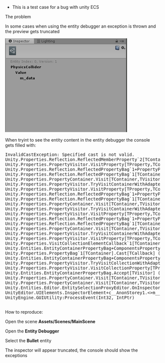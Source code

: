 * This is a test case for a bug with unity ECS


The problem

In some cases when using the entity debugger an exception is thrown and the preview gets truncated

![Inspector](Inspector.png)

When tryint to see the entity content in the entity debugger the console gets filled with:

<pre>
InvalidCastException: Specified cast is not valid.
Unity.Properties.Reflection.ReflectedMemberProperty`2[TContainer,TValue].GetValue (TContainer& container) (at Library/PackageCache/com.unity.properties@0.6.2-preview/Runtime/Unity.Properties/Reflection/Properties/ReflectedMemberProperty.cs:24)
Unity.Properties.PropertyVisitor.VisitProperty[TProperty,TContainer,TValue] (TProperty property, TContainer& container, Unity.Properties.ChangeTracker& changeTracker) (at Library/PackageCache/com.unity.properties@0.6.2-preview/Runtime/Unity.Properties/PropertyVisitor.cs:54)
Unity.Properties.Reflection.ReflectedPropertyBag`1+PropertyProxy`2[TContainer,TProperty,TValue].Accept[TVisitor] (TContainer& container, TVisitor visitor, Unity.Properties.ChangeTracker& changeTracker) (at Library/PackageCache/com.unity.properties@0.6.2-preview/Runtime/Unity.Properties/Reflection/ReflectedPropertyBag.cs:19)
Unity.Properties.Reflection.ReflectedPropertyBag`1[TContainer].Accept[TVisitor] (TContainer& container, TVisitor visitor, Unity.Properties.ChangeTracker& changeTracker) (at Library/PackageCache/com.unity.properties@0.6.2-preview/Runtime/Unity.Properties/Reflection/ReflectedPropertyBag.cs:58)
Unity.Properties.PropertyContainer.Visit[TContainer,TVisitor] (TContainer& container, TVisitor visitor, Unity.Properties.ChangeTracker& changeTracker) (at Library/PackageCache/com.unity.properties@0.6.2-preview/Runtime/Unity.Properties/PropertyContainerVisit.cs:29)
Unity.Properties.PropertyVisitor.TryVisitContainerWithAdapters[TProperty,TContainer,TValue] (TProperty property, TContainer& container, TValue& value, Unity.Properties.ChangeTracker& changeTracker) (at Library/PackageCache/com.unity.properties@0.6.2-preview/Runtime/Unity.Properties/PropertyVisitor.cs:127)
Unity.Properties.PropertyVisitor.VisitProperty[TProperty,TContainer,TValue] (TProperty property, TContainer& container, Unity.Properties.ChangeTracker& changeTracker) (at Library/PackageCache/com.unity.properties@0.6.2-preview/Runtime/Unity.Properties/PropertyVisitor.cs:57)
Unity.Properties.Reflection.ReflectedPropertyBag`1+PropertyProxy`2[TContainer,TProperty,TValue].Accept[TVisitor] (TContainer& container, TVisitor visitor, Unity.Properties.ChangeTracker& changeTracker) (at Library/PackageCache/com.unity.properties@0.6.2-preview/Runtime/Unity.Properties/Reflection/ReflectedPropertyBag.cs:19)
Unity.Properties.Reflection.ReflectedPropertyBag`1[TContainer].Accept[TVisitor] (TContainer& container, TVisitor visitor, Unity.Properties.ChangeTracker& changeTracker) (at Library/PackageCache/com.unity.properties@0.6.2-preview/Runtime/Unity.Properties/Reflection/ReflectedPropertyBag.cs:58)
Unity.Properties.PropertyContainer.Visit[TContainer,TVisitor] (TContainer& container, TVisitor visitor, Unity.Properties.ChangeTracker& changeTracker) (at Library/PackageCache/com.unity.properties@0.6.2-preview/Runtime/Unity.Properties/PropertyContainerVisit.cs:29)
Unity.Properties.PropertyVisitor.TryVisitContainerWithAdapters[TProperty,TContainer,TValue] (TProperty property, TContainer& container, TValue& value, Unity.Properties.ChangeTracker& changeTracker) (at Library/PackageCache/com.unity.properties@0.6.2-preview/Runtime/Unity.Properties/PropertyVisitor.cs:127)
Unity.Properties.PropertyVisitor.VisitProperty[TProperty,TContainer,TValue] (TProperty property, TContainer& container, Unity.Properties.ChangeTracker& changeTracker) (at Library/PackageCache/com.unity.properties@0.6.2-preview/Runtime/Unity.Properties/PropertyVisitor.cs:57)
Unity.Properties.Reflection.ReflectedPropertyBag`1+PropertyProxy`2[TContainer,TProperty,TValue].Accept[TVisitor] (TContainer& container, TVisitor visitor, Unity.Properties.ChangeTracker& changeTracker) (at Library/PackageCache/com.unity.properties@0.6.2-preview/Runtime/Unity.Properties/Reflection/ReflectedPropertyBag.cs:19)
Unity.Properties.Reflection.ReflectedPropertyBag`1[TContainer].Accept[TVisitor] (TContainer& container, TVisitor visitor, Unity.Properties.ChangeTracker& changeTracker) (at Library/PackageCache/com.unity.properties@0.6.2-preview/Runtime/Unity.Properties/Reflection/ReflectedPropertyBag.cs:58)
Unity.Properties.PropertyContainer.Visit[TContainer,TVisitor] (TContainer& container, TVisitor visitor, Unity.Properties.ChangeTracker& changeTracker) (at Library/PackageCache/com.unity.properties@0.6.2-preview/Runtime/Unity.Properties/PropertyContainerVisit.cs:29)
Unity.Properties.PropertyVisitor.TryVisitContainerWithAdapters[TProperty,TContainer,TValue] (TProperty property, TContainer& container, TValue& value, Unity.Properties.ChangeTracker& changeTracker) (at Library/PackageCache/com.unity.properties@0.6.2-preview/Runtime/Unity.Properties/PropertyVisitor.cs:127)
Unity.Properties.PropertyVisitor.VisitProperty[TProperty,TContainer,TValue] (TProperty property, TContainer& container, Unity.Properties.ChangeTracker& changeTracker) (at Library/PackageCache/com.unity.properties@0.6.2-preview/Runtime/Unity.Properties/PropertyVisitor.cs:57)
Unity.Properties.VisitCollectionElementCallback`1[TContainer].VisitProperty[TElementProperty,TElement] (TElementProperty property, TContainer& container, Unity.Properties.ChangeTracker& changeTracker) (at Library/PackageCache/com.unity.properties@0.6.2-preview/Runtime/Unity.Properties/PropertyVisitor.cs:17)
Unity.Entities.EntityContainerPropertyBag+ComponentsProperty+GetComponentDataCallback`1[TCallback].Invoke[TComponent] () (at Library/PackageCache/com.unity.entities@0.1.1-preview/Unity.Entities.Properties/EntityContainer.cs:65)
Unity.Properties.PropertyBag`1[TContainer].Cast[TCallback] (TCallback& callback) (at Library/PackageCache/com.unity.properties@0.6.2-preview/Runtime/Unity.Properties/IPropertyBag.cs:38)
Unity.Entities.EntityContainerPropertyBag+ComponentsProperty.GetPropertyAtIndex[TGetter] (Unity.Entities.EntityContainer& container, System.Int32 index, Unity.Properties.ChangeTracker& changeTracker, TGetter getter) (at Library/PackageCache/com.unity.entities@0.1.1-preview/Unity.Entities.Properties/EntityContainer.cs:227)
Unity.Properties.PropertyVisitor.TryVisitCollectionWithAdapters[TProperty,TContainer,TValue] (TProperty property, TContainer& container, TValue& value, Unity.Properties.ChangeTracker& changeTracker) (at Library/PackageCache/com.unity.properties@0.6.2-preview/Runtime/Unity.Properties/PropertyVisitor.cs:159)
Unity.Properties.PropertyVisitor.VisitCollectionProperty[TProperty,TContainer,TValue] (TProperty property, TContainer& container, Unity.Properties.ChangeTracker& changeTracker) (at Library/PackageCache/com.unity.properties@0.6.2-preview/Runtime/Unity.Properties/PropertyVisitor.cs:87)
Unity.Entities.EntityContainerPropertyBag.Accept[TVisitor] (Unity.Entities.EntityContainer& container, TVisitor visitor, Unity.Properties.ChangeTracker& changeTracker) (at Library/PackageCache/com.unity.entities@0.1.1-preview/Unity.Entities.Properties/EntityContainer.cs:265)
Unity.Properties.PropertyContainer.Visit[TContainer,TVisitor] (TContainer& container, TVisitor visitor, Unity.Properties.ChangeTracker& changeTracker) (at Library/PackageCache/com.unity.properties@0.6.2-preview/Runtime/Unity.Properties/PropertyContainerVisit.cs:29)
Unity.Properties.PropertyContainer.Visit[TContainer,TVisitor] (TContainer& container, TVisitor visitor, Unity.Properties.IVersionStorage versionStorage) (at Library/PackageCache/com.unity.properties@0.6.2-preview/Runtime/Unity.Properties/PropertyContainerVisit.cs:15)
Unity.Entities.Editor.EntitySelectionProxyEditor.OnInspectorGUI () (at Library/PackageCache/com.unity.entities@0.1.1-preview/Unity.Entities.Editor/EntityInspector/EntitySelectionProxyEditor.cs:44)
UnityEditor.UIElements.InspectorElement+<CreateIMGUIInspectorFromEditor>c__AnonStorey1.<>m__0 () (at C:/buildslave/unity/build/Editor/Mono/Inspector/InspectorElement.cs:501)
UnityEngine.GUIUtility:ProcessEvent(Int32, IntPtr)

</pre>

How to reproduce:

Open the scene **Assets/Scenes/MainScene**

Open the **Entity Debugger**

Select the **Bullet** entity

The inspector will appear truncated, the console should show the exceptions